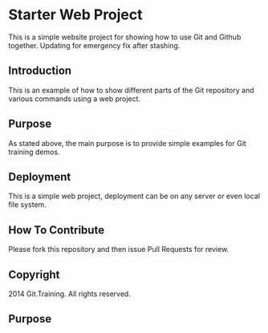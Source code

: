 # Starter Web Project

This is a simple website project for showing how to use Git and Github together.  Updating for emergency fix after stashing.

## Introduction

This is an example of how to show different parts of the Git repository and various commands using a web project.

## Purpose

As stated above, the main purpose is to provide simple examples for Git training demos.

## Deployment

This is a simple web project, deployment can be on any server or even local file system.

## How To Contribute

Please fork this repository and then issue Pull Requests for review.

## Copyright

2014 Git.Training. All rights reserved.

## Purpose

